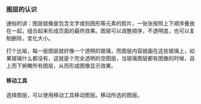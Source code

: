 ### 图层的认识

通俗的讲：图层就像是包含文字或则图形等元素的胶片，一张张按照上下顺序叠放在一起，组合起来形成页面的最终效果。图层可以调整顺序，不透明度，也可以复制删除，变化大小。

打个比喻，每一层图层就好像一个透明的玻璃，而图层内容就画在这些玻璃上，如果玻璃什么都没有，这就是个完全透明的空图层，当玻璃图层都有图像的时候，自上而下俯瞰所有图层，从而形成图像显示效果。

#### 移动工具

选择图层，可以使用移动工具移动图层。移动所选的图层。